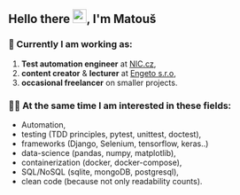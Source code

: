 ## Hello there <img src="https://media.giphy.com/media/hvRJCLFzcasrR4ia7z/giphy.gif" width="25px">, I'm Matouš

### 🤝 Currently I am working as:
1. **Test automation engineer** at [NIC.cz](https://www.nic.cz/),
2. **content creator** & **lecturer** at [Engeto s.r.o](https://engeto.cz/),
3. **occasional freelancer** on smaller projects.

### 🙋‍♂️ At the same time I am interested in these fields:
- Automation,
- testing (TDD principles, pytest, unittest, doctest),
- frameworks (Django, Selenium, tensorflow, keras..)
- data-science (pandas, numpy, matplotlib),
- containerization (docker, docker-compose),
- SQL/NoSQL (sqlite, mongoDB, postgresql),
- clean code (because not only readability counts).

<!--
**Bralor/Bralor** is a ✨ _special_ ✨ repository because its `README.md` (this file) appears on your GitHub profile.

Here are some ideas to get you started:

- 🔭 I’m currently working on ...
- 🌱 I’m currently learning ...
- 👯 I’m looking to collaborate on ...
- 🤔 I’m looking for help with ...
- 💬 Ask me about ...
- 📫 How to reach me: ...
- 😄 Pronouns: ...
- ⚡ Fun fact: ...
-->

